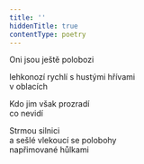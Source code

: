 ```yaml
---
title: ''
hiddenTitle: true
contentType: poetry
---
```


<section>

Oni jsou ještě polobozi

lehkonozí rychlí s hustými hřívami  
v oblacích

</section>

<section>

Kdo jim však prozradí  
co nevidí

</section>

<section>

Strmou silnici  
a sešlé vlekoucí se polobohy  
napřimované hůlkami

</section>
